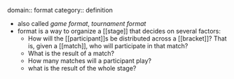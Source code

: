domain:: format
category:: definition

- also called _game format_, _tournament format_
- format is a way to organize a [[stage]] that decides on several factors:
	- How will the [[participant]]s be distributed across a [[bracket]]? That is, given a [[match]], who will participate in that match?
	- What is the result of a match?
	- How many matches will a participant play?
	- what is the result of the whole stage?
